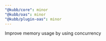 ```yaml
---
"@kubb/core": minor
"@kubb/oas": minor
"@kubb/plugin-oas": minor
---
```


Improve memory usage by using concurrency
